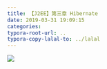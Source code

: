 ```yaml
---
title: 【J2EE】第三章 Hibernate
date: 2019-03-31 19:09:15
categories:
typora-root-url: ..
typora-copy-lalal-to: ../lalal
---
```


![](/images/20190331190859274.png)

